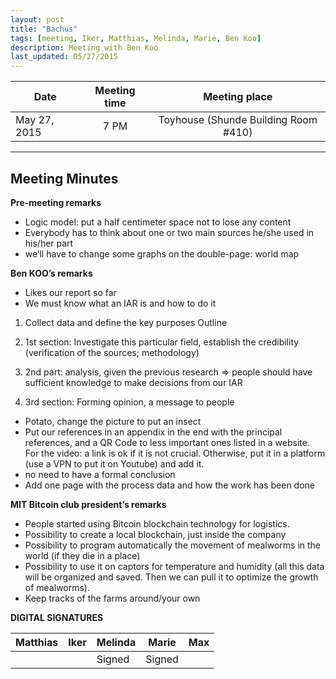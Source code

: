 ```yaml
---
layout: post
title: "Bachus"
tags: [meeting, Iker, Matthias, Melinda, Marie, Ben Koo]
description: Meeting with Ben Koo
last_updated: 05/27/2015
---
```


|**Date** |**Meeting time**|**Meeting place**
| ------------- |:----------------:|:-------:
|May 27, 2015| 7 PM | Toyhouse (Shunde Building Room #410)

----------

Meeting Minutes
------
**Pre-meeting remarks**

* Logic model: put a half centimeter space not to lose any content
* Everybody has to think about one or two main sources he/she used in his/her part
* we’ll have to change some graphs on the double-page: world map

**Ben KOO’s remarks**

* Likes our report so far
* We must know what an IAR is and how to do it

1)	Collect data and define the key purposes
Outline

2)	1st section: Investigate this particular field, establish the credibility (verification of the sources; methodology)

3)	2nd part: analysis, given the previous research => people should have sufficient knowledge to make decisions from our IAR

4)	3rd section: Forming opinion, a message to people

* Potato, change the picture to put an insect
* Put our references in an appendix in the end with the principal references, and a QR Code to less important ones listed in a website. 
For the video: a link is ok if it is not crucial. Otherwise, put it in a platform (use a VPN to put it on Youtube) and add it.
* no need to have a formal conclusion
* Add one page with the process data and how the work has been done

**MIT Bitcoin club president’s remarks**

* People started using Bitcoin blockchain technology for logistics.
* Possibility to create a local blockchain, just inside the company 
* Possibility to program automatically the movement of mealworms in the world (if they die in a place)
* Possibility to use it on captors for temperature and humidity (all this data will be organized and saved. Then we can pull it to optimize the growth of mealworms). 
* Keep tracks of the farms around/your own


**DIGITAL SIGNATURES**

|**Matthias** |**Iker**|**Melinda**|**Marie**|**Max**|
|----------------|----------------|----------------|----------------|----------------|
| | |Signed |Signed | |
